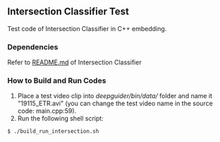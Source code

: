 ## Intersection Classifier Test

Test code of Intersection Classifier in C++ embedding.

### Dependencies

Refer to [README.md](https://github.com/deepguider/DeepGuider/blob/master/src/intersection_cls/README.md) of Intersection Classifier

### How to Build and Run Codes

1. Place a test video clip into _deepguider/bin/data/_ folder and name it "19115_ETR.avi" (you can change the test video name in the source code: main.cpp:59).
2. Run the following shell script:
```
$ ./build_run_intersection.sh
```
